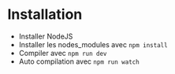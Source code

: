 # Installation

- Installer NodeJS
- Installer les nodes_modules avec `npm install`
- Compiler avec `npm run dev`
- Auto compilation avec `npm run watch`